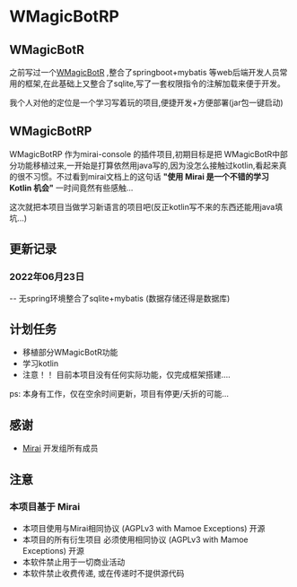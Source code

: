 # WMagicBotRP

## WMagicBotR
之前写过一个[WMagicBotR](https://github.com/WhiteMagic2014/WMagicBotR) ,整合了springboot+mybatis 等web后端开发人员常用的框架,在此基础上又整合了sqlite,写了一套权限指令的注解加载来便于开发。

我个人对他的定位是一个学习写着玩的项目,便捷开发+方便部署(jar包一键启动)

## WMagicBotRP
WMagicBotRP 作为mirai-console 的插件项目,初期目标是把 WMagicBotR中部分功能移植过来,一开始是打算依然用java写的,因为没怎么接触过kotlin,看起来真的很不习惯。不过看到mirai文档上的这句话 **"使用 Mirai 是一个不错的学习 Kotlin 机会"** 一时间竟然有些感触...

这次就把本项目当做学习新语言的项目吧(反正kotlin写不来的东西还能用java填坑...)


## 更新记录
### 2022年06月23日
-- 无spring环境整合了sqlite+mybatis (数据存储还得是数据库)

## 计划任务
- 移植部分WMagicBotR功能
- 学习kotlin
- 注意！！ 目前本项目没有任何实际功能，仅完成框架搭建....


ps: 本身有工作，仅在空余时间更新，项目有停更/夭折的可能...


## 感谢
- [Mirai](https://github.com/mamoe/mirai) 开发组所有成员

## 注意
### 本项目基于 Mirai
- 本项目使用与Mirai相同协议 (AGPLv3 with Mamoe Exceptions) 开源
- 本项目的所有衍生项目 必须使用相同协议 (AGPLv3 with Mamoe Exceptions) 开源
- 本软件禁止用于一切商业活动
- 本软件禁止收费传递, 或在传递时不提供源代码
